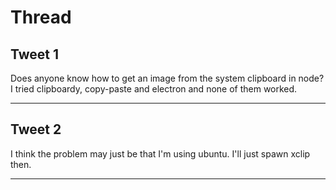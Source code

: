 # Thread

## Tweet 1

Does anyone know how to get an image from the system clipboard in node? I tried clipboardy, copy-paste and electron and none of them worked.

---

## Tweet 2

I think the problem may just be that I'm using ubuntu. I'll just spawn xclip then.

---

